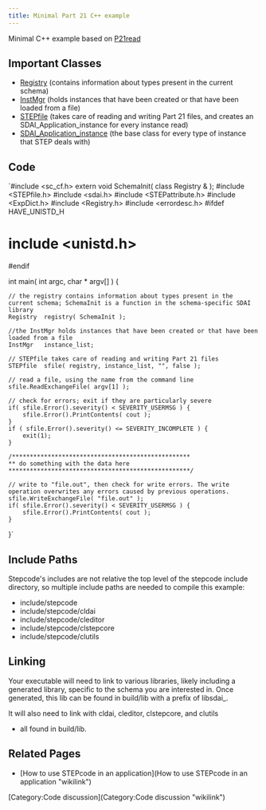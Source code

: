 ```yaml
---
title: Minimal Part 21 C++ example
---
```


Minimal C++ example based on [P21read](P21read "wikilink")

Important Classes
-----------------

-   [Registry](http://stepcode.org/doxygen/class_registry.html)
    (contains information about types present in the current schema)
-   [InstMgr](http://stepcode.org/doxygen/class_inst_mgr.html) (holds
    instances that have been created or that have been loaded from a
    file)
-   [STEPfile](http://stepcode.org/doxygen/class_s_t_e_pfile.html)
    (takes care of reading and writing Part 21 files, and creates an
    SDAI\_Application\_instance for every instance read)
-   [SDAI\_Application\_instance](http://stepcode.org/doxygen/class_s_d_a_i___application__instance.html)
    (the base class for every type of instance that STEP deals with)

Code
----

`#include <sc_cf.h>
extern void SchemaInit( class Registry & );
#include <STEPfile.h>
#include <sdai.h>
#include <STEPattribute.h>
#include <ExpDict.h>
#include <Registry.h>
#include <errordesc.h>
#ifdef HAVE_UNISTD_H
# include <unistd.h>
#endif

int main( int argc, char * argv[] ) {

    // the registry contains information about types present in the current schema; SchemaInit is a function in the schema-specific SDAI library
    Registry  registry( SchemaInit );

    //the InstMgr holds instances that have been created or that have been loaded from a file
    InstMgr   instance_list;

    // STEPfile takes care of reading and writing Part 21 files
    STEPfile  sfile( registry, instance_list, "", false );

    // read a file, using the name from the command line
    sfile.ReadExchangeFile( argv[1] );

    // check for errors; exit if they are particularly severe
    if( sfile.Error().severity() < SEVERITY_USERMSG ) {
        sfile.Error().PrintContents( cout );
    }
    if ( sfile.Error().severity() <= SEVERITY_INCOMPLETE ) {
        exit(1);
    }

    /**************************************************
    ** do something with the data here
    ***************************************************/

    // write to "file.out", then check for write errors. The write operation overwrites any errors caused by previous operations.
    sfile.WriteExchangeFile( "file.out" );
    if( sfile.Error().severity() < SEVERITY_USERMSG ) {
        sfile.Error().PrintContents( cout );
    }
}`

Include Paths
-------------

Stepcode's includes are not relative the top level of the stepcode
include directory, so multiple include paths are needed to compile this
example:

-   include/stepcode
-   include/stepcode/cldai
-   include/stepcode/cleditor
-   include/stepcode/clstepcore
-   include/stepcode/clutils

Linking
-------

Your executable will need to link to various libraries, likely including
a generated library, specific to the schema you are interested in. Once
generated, this lib can be found in build/lib with a prefix of
libsdai\_.

It will also need to link with cldai, cleditor, clstepcore, and clutils
- all found in build/lib.

Related Pages
-------------

-   [How to use STEPcode in an
    application](How to use STEPcode in an application "wikilink")

[Category:Code discussion](Category:Code discussion "wikilink")

